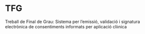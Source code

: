 # TFG
Treball de Final de Grau: Sistema per l’emissió, validació i signatura electrònica de consentiments informats per aplicació clíınica

